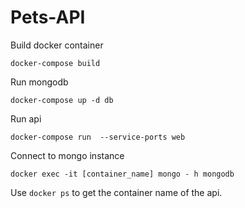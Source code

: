 # Pets-API

Build docker container
```
docker-compose build
```

Run mongodb
```
docker-compose up -d db
```

Run api
```
docker-compose run  --service-ports web
```

Connect to mongo instance
```
docker exec -it [container_name] mongo - h mongodb
```

Use `docker ps` to get the container name of the api.
